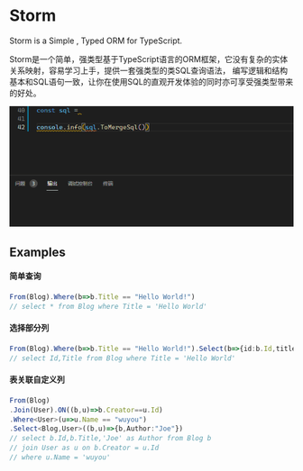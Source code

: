 # Storm
Storm is a Simple , Typed ORM for TypeScript.

Storm是一个简单，强类型基于TypeScript语言的ORM框架，它没有复杂的实体关系映射，容易学习上手，提供一套强类型的类SQL查询语法，
编写逻辑和结构基本和SQL语句一致，让你在使用SQL的直观开发体验的同时亦可享受强类型带来的好处。

![demo](https://raw.githubusercontent.com/wuyou331/storm/main/demo.gif)

## Examples

#### 简单查询
```typescript
From(Blog).Where(b=>b.Title == "Hello World!") 
// select * from Blog where Title = 'Hello World' 
```
#### 选择部分列
```typescript
From(Blog).Where(b=>b.Title == "Hello World!").Select(b=>{id:b.Id,title:b.Title})
// select Id,Title from Blog where Title = 'Hello World' 
```
#### 表关联自定义列
```typescript
From(Blog)
.Join(User).ON((b,u)=>b.Creator==u.Id)
.Where<User>(u=>u.Name == "wuyou")
.Select<Blog,User>((b,u)=>{b,Author:"Joe"})
// select b.Id,b.Title,'Joe' as Author from Blog b
// join User as u on b.Creator = u.Id
// where u.Name = 'wuyou' 
```